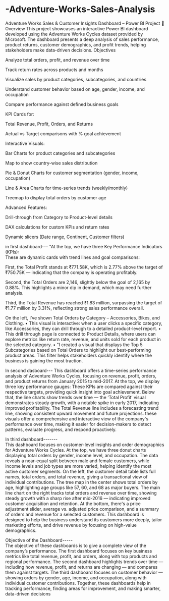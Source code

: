 # -Adventure-Works-Sales-Analysis
 Adventure Works Sales & Customer Insights Dashboard – Power BI Project
📝 Overview
This project showcases an interactive Power BI dashboard developed using the Adventure Works Cycles dataset provided by Microsoft. The dashboard presents a deep analysis of sales performance, product returns, customer demographics, and profit trends, helping stakeholders make data-driven decisions.
Objectives

Analyze total orders, profit, and revenue over time

Track return rates across products and months

Visualize sales by product categories, subcategories, and countries

Understand customer behavior based on age, gender, income, and occupation

Compare performance against defined business goals

 KPI Cards for:

Total Revenue, Profit, Orders, and Returns

Actual vs Target comparisons with % goal achievement

Interactive Visuals:

Bar Charts for product categories and subcategories

Map to show country-wise sales distribution

Pie & Donut Charts for customer segmentation (gender, income, occupation)

Line & Area Charts for time-series trends (weekly/monthly)

Treemap to display total orders by customer age

Advanced Features:

Drill-through from Category to Product-level details

DAX calculations for custom KPIs and return rates

Dynamic slicers (Date range, Continent, Customer filters)

in first dashboard---
"At the top, we have three Key Performance Indicators (KPIs):  
These are dynamic cards with trend lines and goal comparisons:  
  
First, the Total Profit stands at ₹771.58K, which is 2.77% above the target of ₹750.75K — indicating that the company is operating profitably.  
  
Second, the Total Orders are 2,146, slightly below the goal of 2,165 by 0.88%. This highlights a minor dip in demand, which may need further analysis.  
  
Third, the Total Revenue has reached ₹1.83 million, surpassing the target of ₹1.77 million by 3.31%, reflecting strong sales performance overall.  
  
On the left, I’ve shown Total Orders by Category – Accessories, Bikes, and Clothing.
•	This visual is interactive: when a user clicks a specific category, like Accessories, they can drill through to a detailed product-level report.
•	This drill through page is connected to Product Details, where users can explore metrics like return rate, revenue, and units sold for each product in the selected category.
•	"I created a visual that displays the Top 5 Subcategories based on Total Orders to highlight our best-performing product areas. This filter helps stakeholders quickly identify where the business is gaining the most traction.

In second dasboard---
This dashboard offers a time-series performance analysis of Adventure Works Cycles, focusing on revenue, profit, orders, and product returns from January 2015 to mid-2017. At the top, we display three key performance gauges: These KPIs are compared against their respective targets, providing quick insight into goal achievement. Below that, the line charts show trends over time — the ‘Total Profit’ visual demonstrates steady growth, with a notable spike in early 2017, indicating improved profitability. The Total Revenue line includes a forecasting trend line, showing consistent upward movement and future projections.
 these visuals offer a comprehensive and interactive view of the company's performance over time, making it easier for decision-makers to detect patterns, evaluate progress, and respond proactively.  


In third dashboard-------  
This dashboard focuses on customer-level insights and order demographics for Adventure Works Cycles. At the top, we have three donut charts displaying total orders by gender, income level, and occupation. The data reveals a near-equal split between male and female customers, while income levels and job types are more varied, helping identify the most active customer segments.
 On the left, the customer detail table lists full names, total orders, and total revenue, giving a transactional view of individual contributions. The tree map in the center shows total orders by age, highlighting age groups like 57, 60, and 68 as major buyers. The main line chart on the right tracks total orders and revenue over time, showing steady growth with a sharp rise after mid-2016 — indicating improved customer acquisition and retention. At the bottom, there's a price adjustment slider, average vs. adjusted price comparison, and a summary of orders and revenue for a selected customers.
This dashboard is designed to help the business understand its customers more deeply, tailor marketing efforts, and drive revenue by focusing on high-value demographics.  
  
Objective of the Dashboard-----  
  The objective of these dashboards is to give a complete view of the company’s performance. The first dashboard focuses on key business metrics like total revenue, profit, and orders, along with top products and regional performance. The second dashboard highlights trends over time — including how revenue, profit, and returns are changing — and compares them against targets. The third dashboard focuses on customer behavior — showing orders by gender, age, income, and occupation, along with individual customer contributions. Together, these dashboards help in tracking performance, finding areas for improvement, and making smarter, data-driven decisions


  
